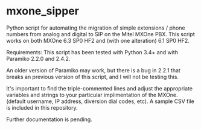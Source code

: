 # mxone_sipper
Python script for automating the migration of simple extensions / phone numbers from analog and digital to SIP on the Mitel MXOne PBX. This script works on both MXOne 6.3 SP0 HF2 and (with one alteration) 6.1 SP0 HF2.

Requirements:
This script has been tested with Python 3.4+ and with Paramiko 2.2.0 and 2.4.2.

An older version of Paramiko may work, but there is a bug in 2.2.1 that breaks an previous version of this script, and I will not be testing this.

It's important to find the triple-commented lines and adjust the appropriate variables and strings to your particular implimentation of the MXOne. (default username, IP address, diversion dial codes, etc). A sample CSV file is included in this repository.

Further documentation is pending.
